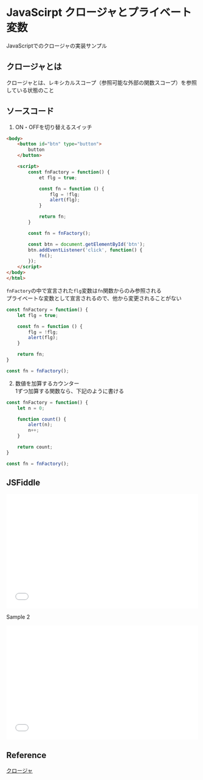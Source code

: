 # JavaScirpt クロージャとプライベート変数
JavaScriptでのクロージャの実装サンプル

## クロージャとは
クロージャとは、レキシカルスコープ（参照可能な外部の関数スコープ）を参照している状態のこと<br>

## ソースコード
1. ON・OFFを切り替えるスイッチ
```html
<body>
    <button id="btn" type="button">
        button
    </button>

    <script>
        const fnFactory = function() {
            et flg = true;

            const fn = function () {
                flg = !flg;
                alert(flg);
            }

            return fn;
        }

        const fn = fnFactory();

        const btn = document.getElementById('btn');
        btn.addEventListener('click', function() {
            fn();
        });
    </script>
</body>
</html>
```

`fnFactory`の中で宣言された`flg`変数は`fn`関数からのみ参照される<br>
プライベートな変数として宣言されるので、他から変更されることがない

```javascript
const fnFactory = function() {
    let flg = true;

    const fn = function () {
        flg = !flg;
        alert(flg);
    }

    return fn;
}

const fn = fnFactory();
```

2. 数値を加算するカウンター<br>
1ずつ加算する関数なら、下記のように書ける
```javascript
const fnFactory = function() {
    let n = 0;

    function count() {
        alert(n);
        n++;
    }

    return count;
}

const fn = fnFactory();
```

## JSFiddle
<iframe width="100%" height="300" src="//jsfiddle.net/teckk/25ht1fj8/29/embedded/js,html,result/dark/" allowfullscreen="allowfullscreen" allowpaymentrequest frameborder="0"></iframe>

Sample 2
<iframe width="100%" height="300" src="//jsfiddle.net/teckk/d1knL52q/1/embedded/js,html,result/dark/" allowfullscreen="allowfullscreen" allowpaymentrequest frameborder="0"></iframe>

## Reference
[クロージャ](https://developer.mozilla.org/ja/docs/Web/JavaScript/Closures)
